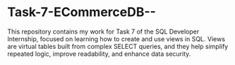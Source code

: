 # Task-7-ECommerceDB--
This repository contains my work for Task 7 of the SQL Developer Internship, focused on learning how to create and use views in SQL. Views are virtual tables built from complex SELECT queries, and they help simplify repeated logic, improve readability, and enhance data security.
